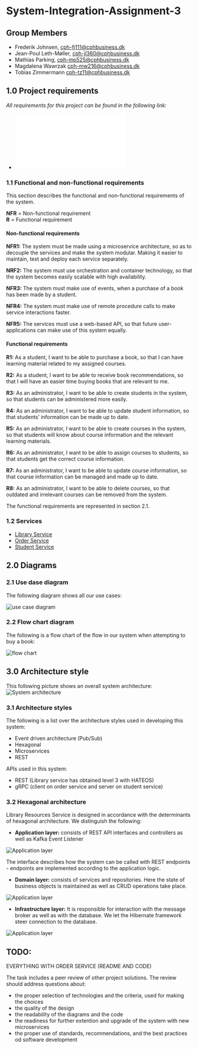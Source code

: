 # System-Integration-Assignment-3

## Group Members

- Frederik Johnsen, cph-fj111@cphbusiness.dk
- Jean-Poul Leth-Møller, cph-jl360@cphbusiness.dk
- Mathias Parking, cph-mp525@cphbusiness.dk
- Magdalena Wawrzak cph-mw216@cphbusiness.dk
- Tobias Zimmermann cph-tz11@cphbusiness.dk

## 1.0 Project requirements
*All requirements for this project can be found in the following link:*  
  
- ![Objective for this assignment](./files/A4-MP3.pdf)  

### 1.1 Functional and non-functional requirements
This section describes the functional and non-functional requirements of the system.  
  
**NFR** = Non-functional requirement  
**R** = Functional requirement    
  
#### **Non-functional requirements**   
  
**NFR1:** The system must be made using a microservice architecture, so as to decouple the
services and make the system modular. Making it easier to maintain, test and deploy each
service separately.  
  
**NRF2:** The system must use orchestration and container technology, so that the system
becomes easily scalable with high availability.  
  
**NFR3:** The system must make use of events, when a purchase of a book has been made by
a student.  
  
**NFR4:** The system must make use of remote procedure calls to make service interactions
faster.  
  
**NFR5:** The services must use a web-based API, so that future user-applications can make
use of this system equally.  
  
#### **Functional requirements**  

**R1:** As a student, I want to be able to purchase a book, so that I can have learning material
related to my assigned courses.  
  
**R2:** As a student, I want to be able to receive book recommendations, so that I will have an
easier time buying books that are relevant to me.  
  
**R3:** As an administrator, I want to be able to create students in the system, so that students
can be administered more easily.  
  
**R4:** As an administrator, I want to be able to update student information, so that students’
information can be made up to date.  
  
**R5:** As an administrator, I want to be able to create courses in the system, so that students
will know about course information and the relevant learning materials.  
  
**R6:** As an administrator, I want to be able to assign courses to students, so that students get
the correct course information.  
  
**R7:** As an administrator, I want to be able to update course information, so that course
information can be managed and made up to date.  
  
**R8:** As an administrator, I want to be able to delete courses, so that outdated and irrelevant
courses can be removed from the system.    
  
The functional requirements are represented in section 2.1.  
     
### 1.2 Services

- [Library Service](https://github.com/team-rocket-we-are-blasting-of-again/library-resources-service)  
- [Order Service](https://github.com/team-rocket-we-are-blasting-of-again/library-resources-service)
- [Student Service](https://github.com/team-rocket-we-are-blasting-of-again/sys-3-student-service)

## 2.0 Diagrams  
  
### 2.1 Use dase diagram  
The following diagram shows all our use cases:  
   
![use case diagram](./images/use-case-diagram.png)  

### 2.2 Flow chart diagram
The following is a flow chart of the flow in our system when attempting to buy a book:  

![flow chart](./images/flow-chart.png) 
  
## 3.0 Architecture style  
This following picture shows an overall system architecture:  
![System architecture](./images/Architecture-style.PNG)     
    
### 3.1 Architecture styles  
The following is a list over the architecture styles used in developing this system:  
- Event driven architecture (Pub/Sub)      
- Hexagonal   
- Microservices    
- REST   
    
APIs used in this system:  
- REST (Library service has obtained level 3 with HATEOS)    
- gRPC (client on order service and server on student service)    
  
### 3.2 Hexagonal architecture    
Library Resources Service is designed in accordance with the determinants of hexagonal architecture. We distinguish the following:
    
- **Application layer:** consists of REST API interfaces and controllers as well as Kafka Event Listener
  
![Application layer](./images/application-layer.PNG)  
     
The interface describes how the system can be called with REST endpoints - endpoints  are implemented according to the application logic.   
  
- **Domain layer:** consists of services and repositories. Here the state of business objects is maintained as well as CRUD operations take place.  
  
![Application layer](./images/domain-layer.PNG)  
  
- **Infrastructure layer:**  It is responsible for interaction with the message broker as well as with the database. We let the Hibernate framework steer connection to the database.     
 
![Application layer](./images/infrastructure-layer.PNG)   

## TODO:  
EVERYTHING WITH ORDER SERVICE (README AND CODE)  

The task includes a peer review of other project solutions. The review should address 
questions about:
- the proper selection of technologies and the criteria, used for making the choices
- the quality of the design
- the readability of the diagrams and the code
- the readiness for further extention and upgrade of the system with new 
microservices
- the proper use of standards, recommendations, and the best practices od software 
development